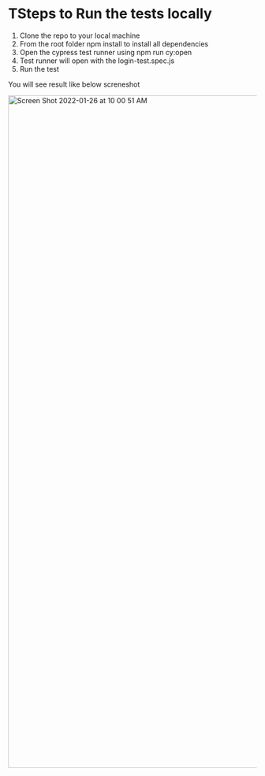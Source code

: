 # TSteps to Run the tests locally

1. Clone the repo to your local machine
2. From the root folder npm install to install all dependencies
3. Open the cypress test runner using npm run cy:open
4. Test runner will open with the login-test.spec.js
5. Run the test 

You will see result like below screneshot 

<img width="1366" alt="Screen Shot 2022-01-26 at 10 00 51 AM" src="https://user-images.githubusercontent.com/98295448/151187837-aec24f1c-dd16-4aa6-937f-525adf75064a.png">






